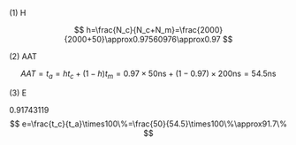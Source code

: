 (1) H

$$
h=\frac{N_c}{N_c+N_m}=\frac{2000}{2000+50}\approx0.97560976\approx0.97
$$

(2) AAT

$$
AAT=t_a=ht_c+(1-h)t_m=0.97\times50\text{ns}+(1-0.97)\times200\text{ns}=54.5\text{ns}
$$

(3) E

0.91743119
$$
e=\frac{t_c}{t_a}\times100\%=\frac{50}{54.5}\times100\%\approx91.7\%
$$